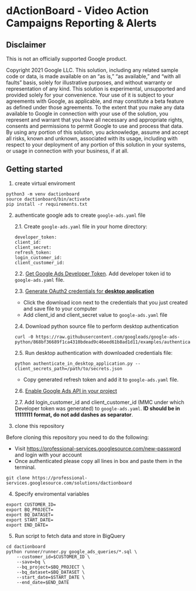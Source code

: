 # dActionBoard - Video Action Campaigns Reporting & Alerts

## Disclaimer
This is not an officially supported Google product.

Copyright 2021 Google LLC. This solution, including any related sample code or data, is made available on an “as is,” “as available,” and “with all faults” basis, solely for illustrative purposes, and without warranty or representation of any kind. This solution is experimental, unsupported and provided solely for your convenience. Your use of it is subject to your agreements with Google, as applicable, and may constitute a beta feature as defined under those agreements. To the extent that you make any data available to Google in connection with your use of the solution, you represent and warrant that you have all necessary and appropriate rights, consents and permissions to permit Google to use and process that data. By using any portion of this solution, you acknowledge, assume and accept all risks, known and unknown, associated with its usage, including with respect to your deployment of any portion of this solution in your systems, or usage in connection with your business, if at all.

## Getting started

1. create virtual enviroment

```
python3 -m venv dactionboard
source dactionboard/bin/activate
pip install -r requirements.txt
```

2. authenticate google ads to create `google-ads.yaml` file

    2.1. Create `google-ads.yaml` file in your home directory:

    ```
    developer_token:
    client_id:
    client_secret:
    refresh_token:
    login_customer_id:
    client_customer_id:
    ```
    2.2. [Get Google Ads Developer Token](https://developers.google.com/google-ads/api/docs/first-call/dev-token). Add developer token id to `google-ads.yaml` file.

    2.3. [Generate OAuth2 credentials for **desktop application**](https://developers.google.com/adwords/api/docs/guides/authentication#generate_oauth2_credentials)
    * Click the download icon next to the credentials that you just created and save file to your computer
    *  Add client_id and client_secret value to `google-ads.yaml` file

    2.4. Download python source file to perform desktop authentication

    ```
    curl -0 https://raw.githubusercontent.com/googleads/google-ads-python/868bf36689f1ca4310bdead9c46eed61b8ad1d11/examples/authentication/authenticate_in_desktop_application.py
    ```

    2.5. Run desktop authentication with downloaded credentials file:
    ```
    python authenticate_in_desktop_application.py --client_secrets_path=/path/to/secrets.json
    ```
    * Copy generated refresh token and add it to `google-ads.yaml` file.

    2.6. [Enable Google Ads API in your project](https://developers.google.com/google-ads/api/docs/first-call/oauth-cloud-project#enable_the_in_your_project)

    2.7. Add login_customer_id and client_customer_id (MMC under which Developer token was generated) to `google-ads.yaml`. **ID should be in 11111111 format, do not add dashes as separator**.

3. clone this repository

Before cloning this repository you need to do the following:

* Visit https://professional-services.googlesource.com/new-password and login with your account
* Once authenticated please copy all lines in box and paste them in the terminal.

```
git clone https://professional-services.googlesource.com/solutions/dactionboard
```

4. Specify enviromental variables

```
export CUSTOMER_ID=
export BQ_PROJECT=
export BQ_DATASET=
export START_DATE=
export END_DATE=
```

5. Run script to fetch data and store in BigQuery

```
cd dactionboard
python runner/runner.py google_ads_queries/*.sql \
    --customer_id=$CUSTOMER_ID \
    --save=bq \
    --bq_project=$BQ_PROJECT \
    --bq_dataset=$BQ_DATASET \
    --start_date=$START_DATE \
    --end_date=$END_DATE
```
